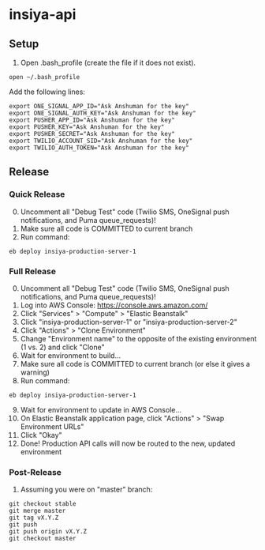 # insiya-api

## Setup
1. Open .bash_profile (create the file if it does not exist).
````
open ~/.bash_profile
````
Add the following lines:
````
export ONE_SIGNAL_APP_ID="Ask Anshuman for the key"
export ONE_SIGNAL_AUTH_KEY="Ask Anshuman for the key"
export PUSHER_APP_ID="Ask Anshuman for the key"
export PUSHER_KEY="Ask Anshuman for the key"
export PUSHER_SECRET="Ask Anshuman for the key"
export TWILIO_ACCOUNT_SID="Ask Anshuman for the key"
export TWILIO_AUTH_TOKEN="Ask Anshuman for the key"
````

## Release
### Quick Release
0. Uncomment all "Debug Test" code (Twilio SMS, OneSignal push notifications, and Puma queue_requests)!
1. Make sure all code is COMMITTED to current branch
1. Run command:
````
eb deploy insiya-production-server-1
````

### Full Release
0. Uncomment all "Debug Test" code (Twilio SMS, OneSignal push notifications, and Puma queue_requests)!
1. Log into AWS Console: https://console.aws.amazon.com/
2. Click "Services" > "Compute" > "Elastic Beanstalk"
3. Click "insiya-production-server-1" or "insiya-production-server-2"
4. Click "Actions" > "Clone Environment"
5. Change "Environment name" to the opposite of the existing environment (1 vs. 2) and click "Clone"
6. Wait for environment to build...
7. Make sure all code is COMMITTED to current branch (or else it gives a warning)
8. Run command:
````
eb deploy insiya-production-server-1
````
9. Wait for environment to update in AWS Console...
10. On Elastic Beanstalk application page, click "Actions" > "Swap Environment URLs"
11. Click "Okay"
12. Done! Production API calls will now be routed to the new, updated environment


### Post-Release
1. Assuming you were on "master" branch:
````
git checkout stable
git merge master
git tag vX.Y.Z
git push
git push origin vX.Y.Z
git checkout master
````
